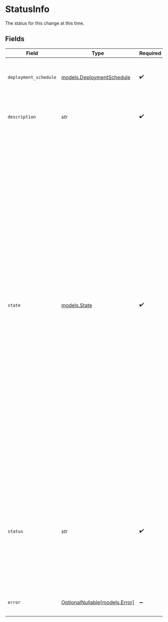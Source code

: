 # StatusInfo

The status for this change at this time.


## Fields

| Field                                                                                                                                                                                                                                                                                                                                                                                                                                                                                                                                                                                                       | Type                                                                                                                                                                                                                                                                                                                                                                                                                                                                                                                                                                                                        | Required                                                                                                                                                                                                                                                                                                                                                                                                                                                                                                                                                                                                    | Description                                                                                                                                                                                                                                                                                                                                                                                                                                                                                                                                                                                                 |
| ----------------------------------------------------------------------------------------------------------------------------------------------------------------------------------------------------------------------------------------------------------------------------------------------------------------------------------------------------------------------------------------------------------------------------------------------------------------------------------------------------------------------------------------------------------------------------------------------------------- | ----------------------------------------------------------------------------------------------------------------------------------------------------------------------------------------------------------------------------------------------------------------------------------------------------------------------------------------------------------------------------------------------------------------------------------------------------------------------------------------------------------------------------------------------------------------------------------------------------------- | ----------------------------------------------------------------------------------------------------------------------------------------------------------------------------------------------------------------------------------------------------------------------------------------------------------------------------------------------------------------------------------------------------------------------------------------------------------------------------------------------------------------------------------------------------------------------------------------------------------- | ----------------------------------------------------------------------------------------------------------------------------------------------------------------------------------------------------------------------------------------------------------------------------------------------------------------------------------------------------------------------------------------------------------------------------------------------------------------------------------------------------------------------------------------------------------------------------------------------------------- |
| `deployment_schedule`                                                                                                                                                                                                                                                                                                                                                                                                                                                                                                                                                                                       | [models.DeploymentSchedule](../models/deploymentschedule.md)                                                                                                                                                                                                                                                                                                                                                                                                                                                                                                                                                | :heavy_check_mark:                                                                                                                                                                                                                                                                                                                                                                                                                                                                                                                                                                                          | The schedule for when you want this change to deploy.                                                                                                                                                                                                                                                                                                                                                                                                                                                                                                                                                       |
| `description`                                                                                                                                                                                                                                                                                                                                                                                                                                                                                                                                                                                               | *str*                                                                                                                                                                                                                                                                                                                                                                                                                                                                                                                                                                                                       | :heavy_check_mark:                                                                                                                                                                                                                                                                                                                                                                                                                                                                                                                                                                                          | A description of the change's current status.                                                                                                                                                                                                                                                                                                                                                                                                                                                                                                                                                               |
| `state`                                                                                                                                                                                                                                                                                                                                                                                                                                                                                                                                                                                                     | [models.State](../models/state.md)                                                                                                                                                                                                                                                                                                                                                                                                                                                                                                                                                                          | :heavy_check_mark:                                                                                                                                                                                                                                                                                                                                                                                                                                                                                                                                                                                          | The change request's state. A value of `new` means the certificate is processed but the renewal process is not started. A `running` value means CPS is preparing to send your certificate to Let's Encrypt. An `awaiting-input` value means the process is waiting on a user input, for example the approval or denial of a change management item. A `suspended` value indicates the process didn't complete. A value of `cancelled` means the process has been cancelled permanently, A `completed` value means the change request is finished. An `error` value means there's an issue with the domain.  |
| `status`                                                                                                                                                                                                                                                                                                                                                                                                                                                                                                                                                                                                    | *str*                                                                                                                                                                                                                                                                                                                                                                                                                                                                                                                                                                                                       | :heavy_check_mark:                                                                                                                                                                                                                                                                                                                                                                                                                                                                                                                                                                                          | The general status of the change. This is a high level of description of the status for the change. See [Status values and descriptions](ref:status-values-and-descriptions) for the list of possible status values this operation may return.                                                                                                                                                                                                                                                                                                                                                              |
| `error`                                                                                                                                                                                                                                                                                                                                                                                                                                                                                                                                                                                                     | [OptionalNullable[models.Error]](../models/error.md)                                                                                                                                                                                                                                                                                                                                                                                                                                                                                                                                                        | :heavy_minus_sign:                                                                                                                                                                                                                                                                                                                                                                                                                                                                                                                                                                                          | Error information for this change.                                                                                                                                                                                                                                                                                                                                                                                                                                                                                                                                                                          |